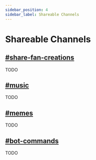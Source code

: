 ```yaml
---
sidebar_position: 4
sidebar_label: Shareable Channels
---
```


# Shareable Channels

## [#share-fan-creations](https://discord.com/channels/281648235557421056/1110201220666228858)

TODO

## [#music](https://discord.com/channels/281648235557421056/1110797967629242428)

TODO

## [#memes](https://discord.com/channels/281648235557421056/1110201806698577930)

TODO

## [#bot-commands](https://discord.com/channels/281648235557421056/1110201778034720848)

TODO
